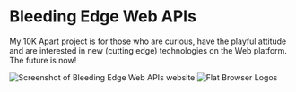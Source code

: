 # Bleeding Edge Web APIs
My 10K Apart project is for those who are curious, have the playful attitude and are interested in new (cutting edge) technologies on the Web platform. The future is now!

![Screenshot of Bleeding Edge Web APIs website](https://hejty.github.io/bleeding-edge-web-apis/screenshot.png)
![Flat Browser Logos](https://hejty.github.io/bleeding-edge-web-apis/browsers-art-direction.png)
